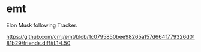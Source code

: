 # emt
Elon Musk following Tracker.

https://github.com/cmj/emt/blob/1c0795850bee98265a157d664f779326d0181b29/friends.diff#L1-L50
